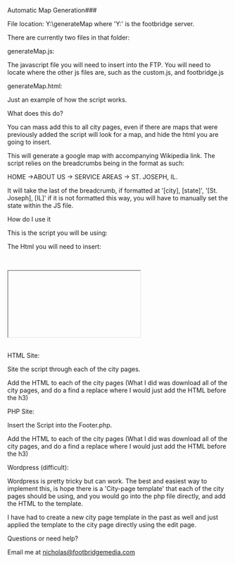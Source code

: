 Automatic Map Generation###   
   
File location: Y:\generateMap where 'Y:\' is the footbridge server.

There are currently two files in that folder:

generateMap.js:

The javascript file you will need to insert into the FTP. You will need to locate where the other js files are, such as the custom.js, and footbridge.js

generateMap.html:

Just an example of how the script works.

What does this do?

You can mass add this to all city pages, even if there are maps that were previously added the script will look for a map, and hide the html you are going to insert.

This will generate a google map with accompanying Wikipedia link. The script relies on the breadcrumbs being in the format as such:

HOME →ABOUT US → SERVICE AREAS → ST. JOSEPH, IL.

It will take the last of the breadcrumb, if formatted at '[city], [state]', '[St. Joseph], [IL]' if it is not formatted this way, you will have to manually set the state within the JS file.

How do I use it

This is the script you will be using:

<script type="text/javascript" src="[Absolute Link to the generateMap.js you inserted into the FTP]">
    generateMap()
</script>
The Html you will need to insert:

  <br class="clearfix"/>
  <p class="aligncenter"><a id="map-site"></a></p>
  <p class="aligncenter"><iframe id="google-map"></iframe></p>
  <br class="clearfix"/>
HTML Site:

Site the script through each of the city pages.

Add the HTML to each of the city pages (What I did was download all of the city pages, and do a find a replace where I would just add the HTML before the h3)

PHP Site:

Insert the Script into the Footer.php.

Add the HTML to each of the city pages (What I did was download all of the city pages, and do a find a replace where I would just add the HTML before the h3)

Wordpress (difficult):

Wordpress is pretty tricky but can work. The best and easiest way to implement this, is hope there is a 'City-page template' that each of the city pages should be using, and you would go into the php file directly, and add the HTML to the template.

I have had to create a new city page template in the past as well and just applied the template to the city page directly using the edit page.

Questions or need help?

Email me at nicholas@footbridgemedia.com
